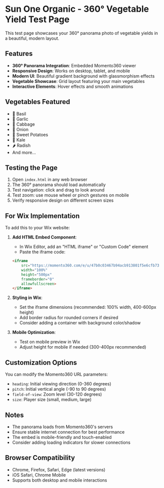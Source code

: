 # Sun One Organic - 360° Vegetable Yield Test Page

This test page showcases your 360° panorama photo of vegetable yields in a beautiful, modern layout.

## Features

- **360° Panorama Integration**: Embedded Momento360 viewer
- **Responsive Design**: Works on desktop, tablet, and mobile
- **Modern UI**: Beautiful gradient background with glassmorphism effects
- **Vegetable Showcase**: Grid layout featuring your main vegetables
- **Interactive Elements**: Hover effects and smooth animations

## Vegetables Featured

- 🌿 Basil
- 🧄 Garlic  
- 🥬 Cabbage
- 🧅 Onion
- 🍠 Sweet Potatoes
- 🥬 Kale
- 🌶️ Radish
- And more...

## Testing the Page

1. Open `index.html` in any web browser
2. The 360° panorama should load automatically
3. Test navigation: click and drag to look around
4. Test zoom: use mouse wheel or pinch gestures on mobile
5. Verify responsive design on different screen sizes

## For Wix Implementation

To add this to your Wix website:

1. **Add HTML Embed Component**:
   - In Wix Editor, add an "HTML iframe" or "Custom Code" element
   - Paste the iframe code:
   ```html
   <iframe 
       src="https://momento360.com/e/u/47b0c03467b94acb913801f5e6cfb734?utm_campaign=embed&utm_source=other&heading=344.07&pitch=-47.98&field-of-view=81&size=medium&display-plan=true"
       width="100%" 
       height="500px" 
       frameborder="0" 
       allowfullscreen>
   </iframe>
   ```

2. **Styling in Wix**:
   - Set the iframe dimensions (recommended: 100% width, 400-600px height)
   - Add border radius for rounded corners if desired
   - Consider adding a container with background color/shadow

3. **Mobile Optimization**:
   - Test on mobile preview in Wix
   - Adjust height for mobile if needed (300-400px recommended)

## Customization Options

You can modify the Momento360 URL parameters:
- `heading`: Initial viewing direction (0-360 degrees)
- `pitch`: Initial vertical angle (-90 to 90 degrees)
- `field-of-view`: Zoom level (30-120 degrees)
- `size`: Player size (small, medium, large)

## Notes

- The panorama loads from Momento360's servers
- Ensure stable internet connection for best performance
- The embed is mobile-friendly and touch-enabled
- Consider adding loading indicators for slower connections

## Browser Compatibility

- Chrome, Firefox, Safari, Edge (latest versions)
- iOS Safari, Chrome Mobile
- Supports both desktop and mobile interactions
